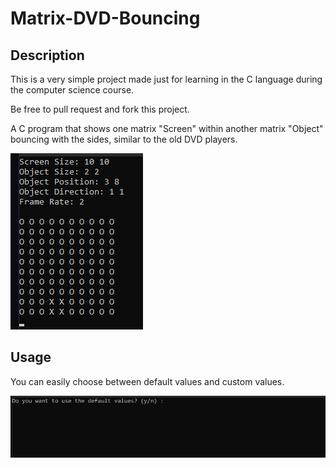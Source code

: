 # Matrix-DVD-Bouncing

## Description
This is a very simple project made just for learning in the C language during the computer science course.

Be free to pull request and fork this project.

A C program that shows one matrix "Screen" within another matrix "Object" bouncing with the sides, similar to the old DVD players.
 
![Executing](img/working.gif) 

## Usage
You can easily choose between default values and custom values.

![Settings](img/settings.gif) 
